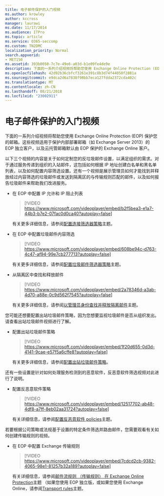 ```yaml
---
title: 电子邮件保护的入门视频
ms.author: krowley
author: kccross
manager: laurawi
ms.date: 11/17/2014
ms.audience: ITPro
ms.topic: article
ms.service: O365-seccomp
ms.custom: TN2DMC
localization_priority: Normal
search.appverid:
- MET150
ms.assetid: 393b0050-7c7e-49e6-a03d-b1e09fe4de9e
description: 下面的一系列介绍视频将帮助您使用 Exchange Online Protection (EOP) 保护您的邮箱。这些视频适用于保护内部部署邮箱（如 Exchange Server 2013）的 EOP 独立客户，以及云托管邮箱默认由 EOP 保护的 Exchange Online 客户。
ms.openlocfilehash: 42d92b36cbfcf3261e391c8b3d74f44050f2881a
ms.sourcegitcommit: e9dca2d6a7838f98bb7eca127fdda2372cda402c
ms.translationtype: MT
ms.contentlocale: zh-CN
ms.lasthandoff: 08/21/2018
ms.locfileid: "23002911"
---
```

# <a name="videos-for-getting-started-with-protecting-your-email"></a>电子邮件保护的入门视频

下面的一系列介绍视频将帮助您使用 Exchange Online Protection (EOP) 保护您的邮箱。这些视频适用于保护内部部署邮箱（如 Exchange Server 2013）的 EOP 独立客户，以及云托管邮箱默认由 EOP 保护的 Exchange Online 客户。 
  
以下三个视频的内容是关于如何定制您的反垃圾邮件设置，以满足组织的需求。对于通过服务传递到组织的入站邮件，这包括如何根据 IP 地址创建白名单和黑名单列表，以及如何配置内容筛选设置。还有一个视频是展示管理员如何才能找到并释放经过内容筛选的垃圾邮件或发送到隔离区的与传输规则匹配的邮件，以及如何报告垃圾邮件来帮助我们改进服务。
  
- 在 EOP 中配置 IP 允许和 IP 阻止列表
    > [!VIDEO https://www.microsoft.com/videoplayer/embed/b2f5bea3-e1a7-44b3-b7e2-07fac0d0ca40?autoplay=false]
  
    有关更多详细信息，请参阅[配置连接筛选器策略](configure-the-connection-filter-policy.md)主题。 
    
- 在 EOP 中配置垃圾邮件内容筛选
    > [!VIDEO https://www.microsoft.com/videoplayer/embed/608be94c-d763-4c47-af94-99e7cb277713?autoplay=false]
  
    有关更多详细信息，请参阅[配置垃圾邮件筛选器策略](configure-your-spam-filter-policies.md)主题。 
    
- 从隔离区中查找和释放邮件
    > [!VIDEO https://www.microsoft.com/videoplayer/embed/2a78346d-a3ab-4d70-a88e-0c9d562f7545?autoplay=false]
  
    有关更多详细信息，请参阅[以管理员身份查找并释放隔离邮件](find-and-release-quarantined-messages-as-an-administrator.md)主题。 
    
您可能还想要配置出站垃圾邮件策略，因为您想要监视垃圾邮件是否从组织发出。请查看出站垃圾邮件视频进行了解。
  
- 配置出站垃圾邮件策略
    > [!VIDEO https://www.microsoft.com/videoplayer/embed/1f20d655-0d3d-4141-9cae-e57f5a6cffe8?autoplay=false]
  
    有关更多详细信息，请参阅[配置出站垃圾邮件策略](configure-the-outbound-spam-policy.md)。
    
还有一些设置是针对如何处理服务检测到的恶意软件，反恶意软件筛选视频对此进行了说明。
  
- 配置反恶意软件策略
    > [!VIDEO https://www.microsoft.com/videoplayer/embed/12517702-ab48-4df8-a7ff-8eb02aa31724?autoplay=false]
  
    有关详细信息，请参阅[配置反恶意软件 policies](configure-anti-malware-policies.md)主题。 
    
若要根据公司策略或法规基于设置的特定条件筛选并路由邮件，您需要观看有关如何创建传输规则的视频。
  
- 在 EOP 中配置 Exchange 传输规则
    > [!VIDEO https://www.microsoft.com/videoplayer/embed/7cdcd2cb-9382-4065-98e1-81257b32a189?autoplay=false]
  
    有关详细信息，请参阅[邮件流规则 （传输规则） 在 Exchange Online Protection](eop/mail-flow-rules-transport-rules-0.md)主题 （如果您使用 EOP 独立版，或如果您使用 Exchange Online，请参阅[Transport rules](http://technet.microsoft.com/library/743bd525-0ca2-426d-b76c-b4a052bc8886.aspx)主题。 
    

